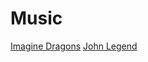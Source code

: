# Music
[Imagine Dragons](https://github.com/KingdomOfFigor/music/blob/master/Imagine%20Dragons.md)
[John Legend](https://github.com/KingdomOfFigor/Music/blob/master/John%20Legend.md)
